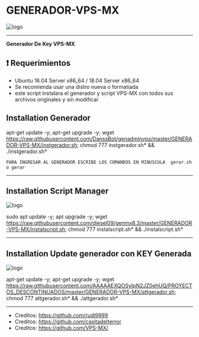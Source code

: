 ﻿# GENERADOR-VPS-MX

![logo](https://github.com/AAAAAEXQOSyIpN2JZ0ehUQ/PROYECTOS_DESCONTINUADOS/blob/master/GENERADOR-VPS-MX/Imagenes/Generador.png)

------------------------------------------------------------------------------

**Generador De Key VPS-MX**


## :heavy_exclamation_mark: Requerimientos

* Ubuntu 16.04 Server x86_64 / 18.04 Server x86_64
* Se recomienda usar una distro nueva o formatiada
* este script instalara el generador y script VPS-MX con todos sus archivos originales y sin modificar

## Installation Generador

apt-get update -y; apt-get upgrade -y; wget https://raw.githubusercontent.com/DanssBot/genadminvps/master/GENERADOR-VPS-MX/instgerador.sh; chmod 777 instgerador.sh* && ./instgerador.sh*

```
PARA INGRESAR AL GENERADOR ESCRIBE LOS COMANDOS EN MINUSCULA  gerar.sh o gerar
```

-------------------------------------------------------------------------------

## Installation Script Manager

![logo](https://github.com/AAAAAEXQOSyIpN2JZ0ehUQ/PROYECTOS_DESCONTINUADOS/blob/master/GENERADOR-VPS-MX/Imagenes/Install-scripts.png)

sudo apt update -y; apt upgrade -y; wget https://raw.githubusercontent.com/diesel09/genmx8.3/master/GENERADOR-VPS-MX/instalscript.sh; chmod 777 instalscript.sh* && ./instalscript.sh*

-------------------------------------------------------------------------------

## Installation Update generador con KEY Generada

![logo](https://github.com/AAAAAEXQOSyIpN2JZ0ehUQ/PROYECTOS_DESCONTINUADOS/blob/master/GENERADOR-VPS-MX/Imagenes/Updatekey.png)

apt-get update -y; apt-get upgrade -y; wget  https://raw.githubusercontent.com/AAAAAEXQOSyIpN2JZ0ehUQ/PROYECTOS_DESCONTINUADOS/master/GENERADOR-VPS-MX/attgerador.sh; chmod 777 attgerador.sh* && ./attgerador.sh*

-------------------------------------------------------------------------------

* Creditos: https://github.com/rudi9999
* Creditos: https://github.com/casitadelterror
* Creditos: https://github.com/VPS-MX/
